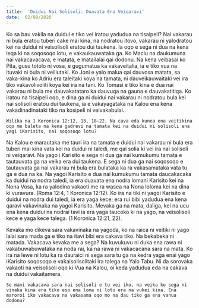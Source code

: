 ```yaml
---
title:  'Duidui Nai Solisoli: Duavata Ena Veiqaravi'
date:  02/08/2020
---
```


Ko sa bau vakila na duidui e tiko vei iratou yadudua na tisaipeli? Nai vakarau ni bula eratou tuberi cake mai kina, na nodratou itovo, vakarau ni yalodratou kei na duidui ni veisolisoli eratou dui taukena. Ia oqo e sega ni dua na kena leqa ki na soqosoqo lotu, e vakaukauwataka ga. Ko Maciu na daukumuna nai vakacavacava, e matata, e matailalai qai dodonu. Na kena veibasai ko Pita, gusu totolo ni vosa, e gugumatua ka vakaveitalia, ia e tiko vua na ituvaki ni bula ni veiliutaki. Ko Joni e yalo malua qai dauvosa matata, sa vaka-kina ko Adriu era taleitaki koya na tamata, ni dauveikauwaitaki vei ira tiko vakavolivoliti koya kei ira na tani. Ko Tomasi e tiko kina e dua nai vakarau ni bula me dauvakatataro ka dauvuqa na gauna e dauvakatitiqa. Ko iratou na tisaipeli oqo, e dina ga ni duidui nai vakarau ni nodratou bula kei nai solisoli eratou dui taukena, ia e vakayagataka na Kalou ena kena vakadinadinataki tiko na kosipeli ni veivakabulai..

`Wilika na 1 Koronica 12:12, 13, 18–22. Na cava eda kunea ena veitikina oqo me baleta na kena gadrevi na tamata kei na duidui ni solisoli ena yagi iKarisito, nai soqosoqo lotu?`

Na Kalou e marautaka me tauri ira na tamata e duidui nai vakarau ni bula era tuberi mai kina vata kei na duidui ni taledi, me qai solia ki vei ira nai solisoli ni veiqaravi. Na yago i Karisito e sega ni dua ga nai kumukumu tamata e tautauvata ga na veika era dui taukena. E sega ni dua ga nai soqosoqo e tautauvata ga nai vakarau ni bula era bulataka ka ra vakasamataka vata tu ga e dua na ka. Na yagoi Karisito e dua nai kumukumu tamata daucakacaka ka duidui na nodra taledi, ia era duavata ena nodra lomani Karisito kei na Nona Vosa, ka ra yalodina vakaoti me ra wasea na Nona loloma kei na dina ki vuravura. (Roma 12:4, 1 Koronica 12:12). Ko ira na tiki ni yagoi Karisito e duidui na nodra dui taledi, ia era yaga kece; era rui bibi yadudua ena kena qaravi vakavinaka na yagoi Karisito. Mevaka ga na mata, daliga, kei na ucu ena kena duidui na nodrai tavi ia era yaga taucoko ki na yago, na veisolisoli kece e yaga kece talega. (1 Koronica 12:21, 22).

Kevaka mo dikeva sara vakavinaka na yagoda, ko na raica ni veitiki ni yago lalai sara mada ga e tiko na itavi bibi era cakava tiko. Na bekabeka ni matada. Vakacava kevaka me a sega? Na kuvukuvu ni duka ena rawa ni vakabuwabuwataka na noda rai, ka na rawa ni vakacacana sara na mata. Ko ira na lewe ni lotu ka ra dauraici ni sega sara tu ga na kedra yaga enai yago iKarisito soqosoqo e vakaisolisolitaki ira talega na Yalo Tabu. Ni da sorovaka vakaoti na veisolisoli oqo ki Vua na Kalou, oi keda yadudua eda na cakava na duidui vakaitamera.

`Se mani vakacava sara nai solisoli e tu vei iko, na veika ko sega ni vinaka kina era tiko eso ena loma ni lotu era na vukei kina. Ena maroroi iko vakacava na vakasama oqo mo na dau tiko ga ena vanua dodonu?`
